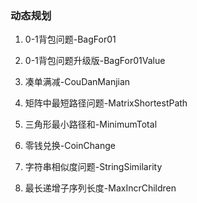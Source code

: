 ### 动态规划
1. 0-1背包问题-BagFor01
2. 0-1背包问题升级版-BagFor01Value
3. 凑单满减-CouDanManjian



4. 矩阵中最短路径问题-MatrixShortestPath

5. 三角形最小路径和-MinimumTotal



6. 零钱兑换-CoinChange



7. 字符串相似度问题-StringSimilarity



8. 最长递增子序列长度-MaxIncrChildren
